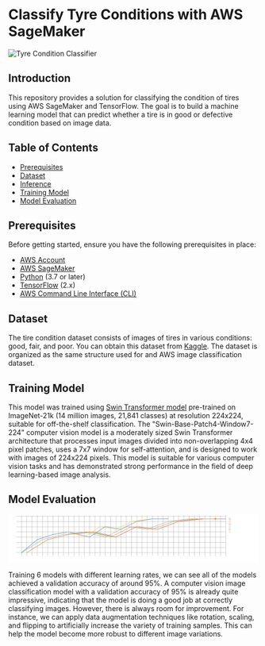 # Classify Tyre Conditions with AWS SageMaker 

![Tyre Condition Classifier](img1.png)

## Introduction

This repository provides a solution for classifying the condition of tires using AWS SageMaker and TensorFlow. The goal is to build a machine learning model that can predict whether a tire is in good or defective condition based on image data.

## Table of Contents

- [Prerequisites](#prerequisites)
- [Dataset](#dataset)
- [Inference](#inference)
- [Training Model](#training-model)
- [Model Evaluation](#model-evaluation)

## Prerequisites

Before getting started, ensure you have the following prerequisites in place:

- [AWS Account](https://aws.amazon.com/)
- [AWS SageMaker](https://aws.amazon.com/sagemaker/)
- [Python](https://www.python.org/) (3.7 or later)
- [TensorFlow](https://www.tensorflow.org/) (2.x)
- [AWS Command Line Interface (CLI)](https://aws.amazon.com/cli/)

## Dataset

The tire condition dataset consists of images of tires in various conditions: good, fair, and poor. You can obtain this dataset from [Kaggle](https://www.kaggle.com/datasets/warcoder/tyre-quality-classification). The dataset is organized as the same structure used for and AWS image classification dataset.

## Training Model

This model was trained using [Swin Transformer model](https://tfhub.dev/sayakpaul/swin_base_patch4_window7_224/1) pre-trained on ImageNet-21k (14 million images, 21,841 classes) at resolution 224x224, suitable for off-the-shelf classification. The "Swin-Base-Patch4-Window7-224" computer vision model is a moderately sized Swin Transformer architecture that processes input images divided into non-overlapping 4x4 pixel patches, uses a 7x7 window for self-attention, and is designed to work with images of 224x224 pixels. This model is suitable for various computer vision tasks and has demonstrated strong performance in the field of deep learning-based image analysis.

## Model Evaluation
![Training Chart](./readMeImages/chart_image.png)

Training 6 models with different learning rates, we can see all of the models achieved a validation accuracy of around 95%. A computer vision image classification model with a validation accuracy of 95% is already quite impressive, indicating that the model is doing a good job at correctly classifying images. However, there is always room for improvement. For instance, we can apply data augmentation techniques like rotation, scaling, and flipping to artificially increase the variety of training samples. This can help the model become more robust to different image variations.

